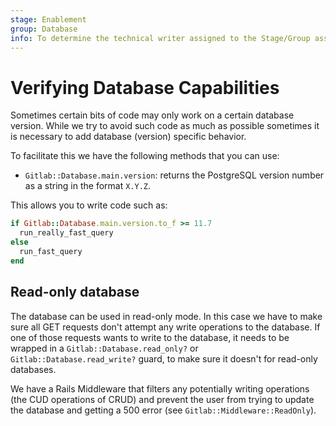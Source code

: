 ```yaml
---
stage: Enablement
group: Database
info: To determine the technical writer assigned to the Stage/Group associated with this page, see https://about.gitlab.com/handbook/engineering/ux/technical-writing/#assignments
---
```


# Verifying Database Capabilities

Sometimes certain bits of code may only work on a certain database
version. While we try to avoid such code as much as possible sometimes it is
necessary to add database (version) specific behavior.

To facilitate this we have the following methods that you can use:

- `Gitlab::Database.main.version`: returns the PostgreSQL version number as a string
  in the format `X.Y.Z`.

This allows you to write code such as:

```ruby
if Gitlab::Database.main.version.to_f >= 11.7
  run_really_fast_query
else
  run_fast_query
end
```

## Read-only database

The database can be used in read-only mode. In this case we have to
make sure all GET requests don't attempt any write operations to the
database. If one of those requests wants to write to the database, it needs
to be wrapped in a `Gitlab::Database.read_only?` or `Gitlab::Database.read_write?`
guard, to make sure it doesn't for read-only databases.

We have a Rails Middleware that filters any potentially writing
operations (the CUD operations of CRUD) and prevent the user from trying
to update the database and getting a 500 error (see `Gitlab::Middleware::ReadOnly`).
